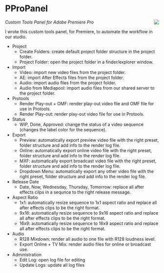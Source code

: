 # PProPanel
<img align="right" src="https://creatoratnight.com/github/PProPanel.png">

*Custom Tools Panel for Adobe Premiere Pro*

I wrote this custom tools panel, for Premiere, to automate the workflow in our studio.

- Project
  - Create Folders: create default project folder structure in the project folder.
  - Project Folder: open the project folder in a finder/explorer window.
- Import
  - Video: import new video files from the project folder.
  - AE: import After Effects files from the project folder.
  - Audio: import audio files from the project folder.
  - Audio from Mediapool: import audio files from our shared server to the project folder.
- Protools
  - Render Play-out + OMF: render play-out video file and OMF file for use in Protools.
  - Render Play-out: render play-out video file for use in Protools.
- Status
  - WIP, Done, Approved: change the status of a video sequence (changes the label color for the sequence).
- Export
  - Preview: automatically export preview video file with the right preset, folder structure and add info to the render log file.
  - Online: automatically export online video file with the right preset, folder structure and add info to the render log file.
  - MXF: automatically export broadcast video file with the right preset, folder structure and add info to the render log file.
  - Dropdown Menu: automatically export any other video file with the right preset, folder structure and add info to the render log file.
- Release Date
  - Date, Now, Wednesday, Thursday, Tomorrow: replace all after effects cilps in a sequnce to the right release message.
- Aspect Ratio
  - 1x1: automatically resize sequence to 1x1 aspect ratio and replace all after effects clips to be the right format.
  - 9x16: automatically resize sequence to 9x16 aspect ratio and replace all after effects clips to be the right format.
  - 16x9: automatically resize sequence to 16x9 aspect ratio and replace all after effects clips to be the right format.
- Audio
  - R128 Mixdown: render all audio to one file with R128 loudness level.
  - Export Online + TV Mix: render audio files for online or broadcast use.
- Administration
  - Edit Log: open log file for editing
  - Update Logs: update all log files
